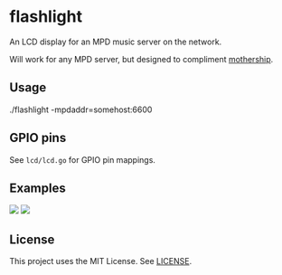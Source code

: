 # flashlight

An LCD display for an MPD music server on the network.

Will work for any MPD server, but designed to compliment
[mothership][mothership].

## Usage

  ./flashlight -mpdaddr=somehost:6600

## GPIO pins

See `lcd/lcd.go` for GPIO pin mappings.

## Examples

![](https://dl.dropboxusercontent.com/u/89410/project_images/mpdlcd-1.jpg)
![](https://dl.dropboxusercontent.com/u/89410/project_images/mpdlcd-2.jpg)

## License

This project uses the MIT License. See [LICENSE](LICENSE).

[mothership]: https://github.com/zefer/mothership
